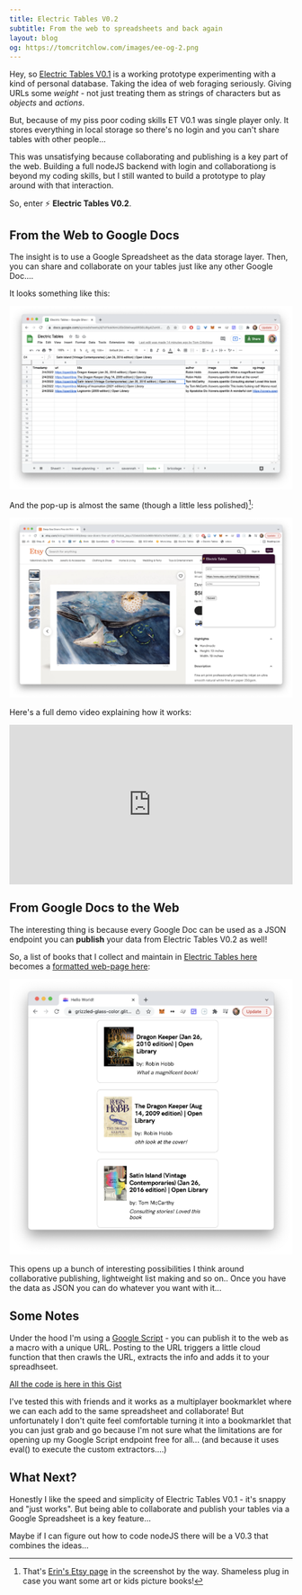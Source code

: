 ```yaml
---
title: Electric Tables V0.2
subtitle: From the web to spreadsheets and back again
layout: blog
og: https://tomcritchlow.com/images/ee-og-2.png
---
```


Hey, so [Electric Tables V0.1](https://tomcritchlow.com/2022/01/26/electric-tables/) is a working prototype experimenting with a kind of personal database. Taking the idea of web foraging seriously. Giving URLs some *weight* - not just treating them as strings of characters but as *objects* and *actions*.

But, because of my piss poor coding skills ET V0.1 was single player only. It stores everything in local storage so there's no login and you can't share tables with other people...

This was unsatisfying because collaborating and publishing is a key part of the web. Building a full nodeJS backend with login and collaborationg is beyond my coding skills, but I still wanted to build a prototype to play around with that interaction.

So, enter ⚡ **Electric Tables V0.2**.

## From the Web to Google Docs

The insight is to use a Google Spreadsheet as the data storage layer. Then, you can share and collaborate on your tables just like any other Google Doc....

It looks something like this:

![](/images/ee-2-sheet.png)

And the pop-up is almost the same (though a little less polished)[^etsy]:

[^etsy]: That's [Erin's Etsy page](https://www.etsy.com/shop/ErinprzArt) in the screenshot by the way. Shameless plug in case you want some art or kids picture books!

![](/images/ee-2-popup.png)

Here's a full demo video explaining how it works:

<div style="position: relative; padding-bottom: 56.25%; height: 0;"><iframe style="position: absolute; top: 0; left: 0; width: 100%; height: 100%; border: 0;" src="https://www.tella.tv/video/ckz8vh1p9000209ml7mz456tw/embed" allowfullscreen allowtransparency></iframe></div>

## From Google Docs to the Web

The interesting thing is because every Google Doc can be used as a JSON endpoint you can **publish** your data from Electric Tables V0.2 as well!

So, a list of books that I collect and maintain in [Electric Tables here](https://docs.google.com/spreadsheets/d/1sYkskNmUEbGbkhaq4IRS6U8g4ZoHXJZi1aHtilkCc9s/edit#gid=286485334) becomes a [formatted web-page here](https://grizzled-glass-color.glitch.me/):

![](/images/ee-2-glitch.png)

This opens up a bunch of interesting possibilities I think around collaborative publishing, lightweight list making and so on.. Once you have the data as JSON you can do whatever you want with it...

## Some Notes

Under the hood I'm using a [Google Script](https://script.google.com/) - you can publish it to the web as a macro with a unique URL. Posting to the URL triggers a little cloud function that then crawls the URL, extracts the info and adds it to your spreadhseet.

[All the code is here in this Gist](https://gist.github.com/tomcritchlow/cbb06a9298fb6cc0804372552fda1f96)

I've tested this with friends and it works as a multiplayer bookmarklet where we can each add to the same spreadsheet and collaborate! But unfortunately I don't quite feel comfortable turning it into a bookmarklet that you can just grab and go because I'm not sure what the limitations are for opening up my Google Script endpoint free for all... (and because it uses eval() to execute the custom extractors....)

## What Next?

Honestly I like the speed and simplicity of Electric Tables V0.1 - it's snappy and "just works". But being able to collaborate and publish your tables via a Google Spreadsheet is a key feature...

Maybe if I can figure out how to code nodeJS there will be a V0.3 that combines the ideas...


